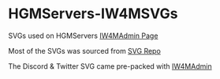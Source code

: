 # HGMServers-IW4MSVGs

SVGs used on HGMServers [IW4MAdmin Page](https://cod.hgmservers.com)

Most of the SVGs was sourced from [SVG Repo](https://www.svgrepo.com)

The Discord & Twitter SVG came pre-packed with [IW4MAdmin](https://github.com/RaidMax/IW4M-Admin)
